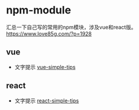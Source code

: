 # npm-module
汇总一下自己写的常用的npm模块，涉及vue和react版。
https://www.love85g.com/?p=1928

## vue
* 文字提示  [vue-simple-tips](https://www.npmjs.com/package/vue-simple-tips)


## react
* 文字提示  [react-simple-tips](https://www.npmjs.com/package/react-simple-tips)
